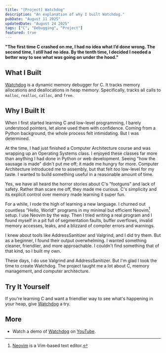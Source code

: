 ```yaml
---
title: "[Project] Watchdog"
description: "An explanation of why I built Watchdog."
pubDate: "August 11 2025"
updatedDate: "August 24 2025"
tags: ["C", "Debugging", "Project"]
featured: true
---
```


**"The first time C crashed on me, I had no idea what I’d done wrong.
The second time, I _still_ had no idea.
By the tenth time, I decided I needed a better way to see what was going on under the hood."**

## What I Built

<a href="https://github.com/ragibasif/watchdog" target="_blank" rel="noopener noreferrer">Watchdog</a> is a dynamic memory debugger for C. It tracks memory allocations and deallocations in heap memory. Specifically, tracks all calls to `malloc`, `realloc`, `calloc`, and `free`.

## Why I Built It

When I first started learning C and low-level programming, I barely understood pointers, let alone used them with confidence. Coming from a Python background, the whole process felt intimidating. But I was determined.

At the time, I had just finished a Computer Architecture course and was wrapping up an Operating Systems class. I enjoyed these classes far more than anything I had done in Python or web development. Seeing "how the sausage is made" didn't put me off; it made me hungry for more. Computer Architecture introduced me to assembly, but that felt _too_ low-level for my taste. I wanted to build something useful in a reasonable amount of time.

Yes, we have all heard the horror stories about C's "footguns" and lack of safety. Rather than scare me off, they made me curious. C's simplicity and its explicit control over memory made learning it super fun.

For a while, I rode the high of learning a new language. I churned out countless "Hello, World!" programs in my minimal but efficient Neovim[^1] setup. I use Neovim by the way. Then I tried writing a real program and I found myself in a pit full of segmentation faults, buffer overflows, invalid memory accesses, leaks, and a blizzard of compiler errors and warnings.

I knew about tools like AddressSanitizer and Valgrind, and I did try them. But as a beginner, I found their output overwhelming. I wanted something cleaner, friendlier, and more approachable. I couldn't find something that of that kind, so I built my own.

These days, I do use Valgrind and AddressSanitizer. But I'm glad I took the time to create Watchdog. The project taught me a lot about C, memory management, and computer architecture.

## Try It Yourself

If you're learning C and want a friendlier way to see what's happening in your heap, give <a href="https://github.com/ragibasif/watchdog" target="_blank" rel="noopener noreferrer">Watchdog</a> a try.

## More

- Watch a demo of <a href="https://github.com/ragibasif/watchdog" target="_blank" rel="noopener noreferrer">Watchdog</a> on <a href="https://youtu.be/juKcJpgxBVk?feature=shared" target="_blank" rel="noopener noreferrer">YouTube</a>.

[^1]: <a href="https://neovim.io/" target="_blank" rel="noopener noreferrer">Neovim</a> is a Vim-based text editor.
